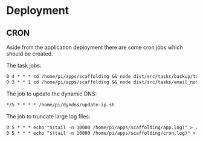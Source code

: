 # Deployment

## CRON

Aside from the application deployment there are some cron jobs which should be created.

The task jobs:

```txt
0 4 * * * cd /home/pi/apps/scaffolding && node dist/src/tasks/backup/task.js >> cron.log 2>&1
0 3 * * 1 cd /home/pi/apps/scaffolding && node dist/src/tasks/email_notification/task.js >> cron.log 2>&1
```

The job to update the dynamic DNS:

```txt
*/5 * * * * /home/pi/dyndns/update-ip.sh
```

The job to truncate large log files:

```txt
0 5 * * * echo "$(tail -n 10000 /home/pi/apps/scaffolding/app.log)" > /home/pi/apps/scaffolding/app.log
0 5 * * * echo "$(tail -n 10000 /home/pi/apps/scaffolding/cron.log)" > /home/pi/apps/scaffolding/cron.log
```

